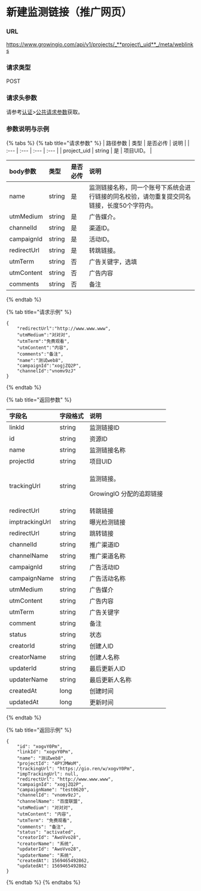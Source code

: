 # 新建监测链接（推广网页）

### URL

https://www.growingio.com/api/v1/projects/_**project\_uid**_/meta/weblinks

### 请求类型

POST

### 请求头参数

请参考[认证](../../authenticate/)&gt;[公共请求参数](../../authenticate/head-parameter.md)获取。

### 参数说明与示例

{% tabs %}
{% tab title="请求参数" %}
| 路径参数 | 类型 | 是否必传 | 说明 |
| :--- | :--- | :--- | :--- |
| project\_uid | string | 是 | 项目UID。 |

| body参数 | 类型 | 是否必传 | 说明 |
| :--- | :--- | :--- | :--- |
| name | string | 是 | 监测链接名称，同一个账号下系统会进行链接的同名校验，请勿重复提交同名链接，长度50个字符内。 |
| utmMedium | string | 是 | 广告媒介。 |
| channelId | string | 是 | 渠道ID。 |
| campaignId | string | 是 | 活动ID。 |
| redirectUrl | string | 是 | 转跳链接。 |
| utmTerm | string | 否 | 广告关键字，选填 |
| utmContent | string | 否 | 广告内容 |
| comments | string | 否 | 备注 |
{% endtab %}

{% tab title="请求示例" %}


```text
{
    "redirectUrl":"http://www.www.www",
    "utmMedium":"对对对",
    "utmTerm":"免费观看",
    "utmContent":"内容",
    "comments":"备注",
    "name":"测试web8",
    "campaignId":"xogjZQ2P",
    "channelId":"vnomv9zJ"
}
```
{% endtab %}

{% tab title="返回参数" %}
<table>
  <thead>
    <tr>
      <th style="text-align:left">&#x5B57;&#x6BB5;&#x540D;</th>
      <th style="text-align:left">&#x5B57;&#x6BB5;&#x683C;&#x5F0F;</th>
      <th style="text-align:left">&#x8BF4;&#x660E;</th>
    </tr>
  </thead>
  <tbody>
    <tr>
      <td style="text-align:left">linkId</td>
      <td style="text-align:left">string</td>
      <td style="text-align:left">&#x76D1;&#x6D4B;&#x94FE;&#x63A5;ID</td>
    </tr>
    <tr>
      <td style="text-align:left">id</td>
      <td style="text-align:left">string</td>
      <td style="text-align:left">&#x8D44;&#x6E90;ID</td>
    </tr>
    <tr>
      <td style="text-align:left">name</td>
      <td style="text-align:left">string</td>
      <td style="text-align:left">&#x76D1;&#x6D4B;&#x94FE;&#x63A5;&#x540D;&#x79F0;</td>
    </tr>
    <tr>
      <td style="text-align:left">projectId</td>
      <td style="text-align:left">string</td>
      <td style="text-align:left">&#x9879;&#x76EE;UID</td>
    </tr>
    <tr>
      <td style="text-align:left">trackingUrl</td>
      <td style="text-align:left">string</td>
      <td style="text-align:left">
        <p>&#x76D1;&#x6D4B;&#x94FE;&#x63A5;&#x3002;</p>
        <p>GrowingIO &#x5206;&#x914D;&#x7684;&#x8FFD;&#x8E2A;&#x94FE;&#x63A5;</p>
      </td>
    </tr>
    <tr>
      <td style="text-align:left">redirectUrl</td>
      <td style="text-align:left">string</td>
      <td style="text-align:left">&#x8F6C;&#x8DF3;&#x94FE;&#x63A5;</td>
    </tr>
    <tr>
      <td style="text-align:left">imptrackingUrl</td>
      <td style="text-align:left">string</td>
      <td style="text-align:left">&#x66DD;&#x5149;&#x68C0;&#x6D4B;&#x94FE;&#x63A5;</td>
    </tr>
    <tr>
      <td style="text-align:left">redirectUrl</td>
      <td style="text-align:left">string</td>
      <td style="text-align:left">&#x8DF3;&#x8F6C;&#x94FE;&#x63A5;</td>
    </tr>
    <tr>
      <td style="text-align:left">channelId</td>
      <td style="text-align:left">string</td>
      <td style="text-align:left">&#x63A8;&#x5E7F;&#x6E20;&#x9053;ID</td>
    </tr>
    <tr>
      <td style="text-align:left">channelName</td>
      <td style="text-align:left">string</td>
      <td style="text-align:left">&#x63A8;&#x5E7F;&#x6E20;&#x9053;&#x540D;&#x79F0;</td>
    </tr>
    <tr>
      <td style="text-align:left">campaignId</td>
      <td style="text-align:left">string</td>
      <td style="text-align:left">&#x5E7F;&#x544A;&#x6D3B;&#x52A8;ID</td>
    </tr>
    <tr>
      <td style="text-align:left">campaignName</td>
      <td style="text-align:left">string</td>
      <td style="text-align:left">&#x5E7F;&#x544A;&#x6D3B;&#x52A8;&#x540D;&#x79F0;</td>
    </tr>
    <tr>
      <td style="text-align:left">utmMedium</td>
      <td style="text-align:left">string</td>
      <td style="text-align:left">&#x5E7F;&#x544A;&#x5A92;&#x4ECB;</td>
    </tr>
    <tr>
      <td style="text-align:left">utmContent</td>
      <td style="text-align:left">string</td>
      <td style="text-align:left">&#x5E7F;&#x544A;&#x5185;&#x5BB9;</td>
    </tr>
    <tr>
      <td style="text-align:left">utmTerm</td>
      <td style="text-align:left">string</td>
      <td style="text-align:left">&#x5E7F;&#x544A;&#x5173;&#x952E;&#x5B57;</td>
    </tr>
    <tr>
      <td style="text-align:left">comment</td>
      <td style="text-align:left">string</td>
      <td style="text-align:left">&#x5907;&#x6CE8;</td>
    </tr>
    <tr>
      <td style="text-align:left">status</td>
      <td style="text-align:left">string</td>
      <td style="text-align:left">&#x72B6;&#x6001;</td>
    </tr>
    <tr>
      <td style="text-align:left">creatorId</td>
      <td style="text-align:left">string</td>
      <td style="text-align:left">&#x521B;&#x5EFA;&#x4EBA;ID</td>
    </tr>
    <tr>
      <td style="text-align:left">creatorName</td>
      <td style="text-align:left">string</td>
      <td style="text-align:left">&#x521B;&#x5EFA;&#x4EBA;&#x540D;&#x79F0;</td>
    </tr>
    <tr>
      <td style="text-align:left">updaterId</td>
      <td style="text-align:left">string</td>
      <td style="text-align:left">&#x6700;&#x540E;&#x66F4;&#x65B0;&#x4EBA;ID</td>
    </tr>
    <tr>
      <td style="text-align:left">updaterName</td>
      <td style="text-align:left">string</td>
      <td style="text-align:left">&#x6700;&#x540E;&#x66F4;&#x65B0;&#x4EBA;&#x540D;&#x79F0;</td>
    </tr>
    <tr>
      <td style="text-align:left">createdAt</td>
      <td style="text-align:left">long</td>
      <td style="text-align:left">&#x521B;&#x5EFA;&#x65F6;&#x95F4;</td>
    </tr>
    <tr>
      <td style="text-align:left">updatedAt</td>
      <td style="text-align:left">long</td>
      <td style="text-align:left">&#x66F4;&#x65B0;&#x65F6;&#x95F4;</td>
    </tr>
  </tbody>
</table>
{% endtab %}

{% tab title="返回示例" %}


```text
{
    "id": "xogvY0Pm",
    "linkId": "xogvY0Pm",
    "name": "测试web8",
    "projectId": "4PYJMWoM",
    "trackingUrl": "https://gio.ren/w/xogvY0Pm",
    "impTrackingUrl": null,
    "redirectUrl": "http://www.www.www",
    "campaignId": "xogjZQ2P",
    "campaignName": "test0620",
    "channelId": "vnomv9zJ",
    "channelName": "百度联盟",
    "utmMedium": "对对对",
    "utmContent": "内容",
    "utmTerm": "免费观看",
    "comments": "备注",
    "status": "activated",
    "creatorId": "AwoVvo28",
    "creatorName": "系统",
    "updaterId": "AwoVvo28",
    "updaterName": "系统",
    "createdAt": 1569465492862,
    "updatedAt": 1569465492862
}
```
{% endtab %}
{% endtabs %}

